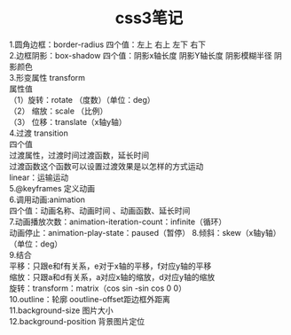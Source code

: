 # <center>css3笔记<center>
1.圆角边框：border-radius     四个值：左上 右上 左下 右下</br>
2.边框阴影：box-shadow     四个值：阴影x轴长度 阴影Y轴长度 阴影模糊半径 阴影颜色</br>
3.形变属性 transform</br>
属性值</br>
（1）旋转：rotate （度数）（单位：deg）</br>
（2） 缩放：scale （比例）</br>
（3） 位移：translate（x轴y轴）</br>
4.过渡 transition</br>
四个值</br>
过渡属性，过渡时间过渡函数，延长时间</br>
过渡函数这个函数可以设置过渡效果是以怎样的方式运动</br>
linear：运输运动</br>
5.@keyframes 定义动画</br>
6.调用动画:animation</br>
四个值：动画名称、动画时间 、动画函数、延长时间</br>
7.动画播放次数：animation-iteration-count：infinite（循环）</br>
动画停止：animation-play-state：paused（暂停）
8.倾斜：skew（x轴y轴）（单位：deg）</br>
9.结合</br>
平移：只跟e和f有关系，e对于x轴的平移，f对应y轴的平移</br>
缩放：只跟a和d有关系，a对应x轴的缩放，d对应y轴的缩放</br>
旋转：transform：matrix（cos sin -sin cos 0 0）</br>
10.outline：轮廓  ooutline-offset距边框外距离</br>
11.background-size 图片大小</br>
12.background-position 背景图片定位 </br>
